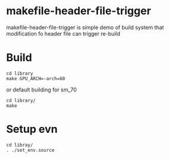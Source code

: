 # makefile-header-file-trigger
makefile-header-file-trigger is simple demo of build system that modification fo header file can trigger re-build

# Build
```shell
cd library
make GPU_ARCH=-arch=60
```
or default building for sm_70

```shell
cd library/
make
```
# Setup evn
```shell
cd libray/
. ./set_env.source
```
